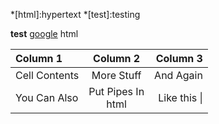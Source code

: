 *[html]:hypertext
*[test]:testing

[google]: https://www.google.ca "google"

**test** [google] html


| Column 1      |        Column 2        |     Column 3 |
| :------------ | :--------------------: | -----------: |
| Cell Contents |       More Stuff       |    And Again |
| You Can Also  | Put Pipes In <br/>html | Like this \| |
